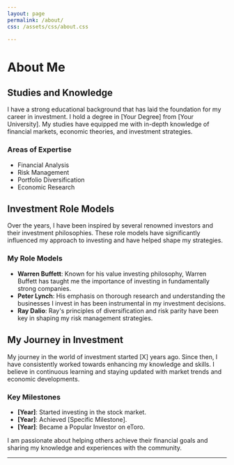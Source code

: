 ```yaml
---
layout: page
permalink: /about/
css: /assets/css/about.css

---
```


# About Me

## Studies and Knowledge

I have a strong educational background that has laid the foundation for my career in investment. I hold a degree in [Your Degree] from [Your University]. My studies have equipped me with in-depth knowledge of financial markets, economic theories, and investment strategies.

### Areas of Expertise
- Financial Analysis
- Risk Management
- Portfolio Diversification
- Economic Research

## Investment Role Models

Over the years, I have been inspired by several renowned investors and their investment philosophies. These role models have significantly influenced my approach to investing and have helped shape my strategies.

### My Role Models
- **Warren Buffett**: Known for his value investing philosophy, Warren Buffett has taught me the importance of investing in fundamentally strong companies.
- **Peter Lynch**: His emphasis on thorough research and understanding the businesses I invest in has been instrumental in my investment decisions.
- **Ray Dalio**: Ray's principles of diversification and risk parity have been key in shaping my risk management strategies.

## My Journey in Investment

My journey in the world of investment started [X] years ago. Since then, I have consistently worked towards enhancing my knowledge and skills. I believe in continuous learning and staying updated with market trends and economic developments.

### Key Milestones
- **[Year]**: Started investing in the stock market.
- **[Year]**: Achieved [Specific Milestone].
- **[Year]**: Became a Popular Investor on eToro.

I am passionate about helping others achieve their financial goals and sharing my knowledge and experiences with the community.

---

<!-- Include the CSS for the About page -->
<style>
.about {
  max-width: 900px;
  margin: 0 auto;
  padding: 2em;
  background: #ffffff;
  border-radius: 15px;
  box-shadow: 0 4px 8px rgba(0, 0, 0, 0.1);
  transition: background-color 0.3s, color 0.3s;
}

.about h1, .about h2 {
  text-align: center;
  color: #36005e;
  margin-bottom: 1em;
}

.about p, .about ul {
  font-size: 1.2em;
  color: #444;
  line-height: 1.8;
  margin: 1em 0;
}

.about ul {
  list-style-type: disc;
  padding-left: 1.5em;
}

.about ul li {
  margin: 0.5em 0;
}

body.night-mode .about {
  background: #2c2c2c;
  color: #ffffff;
}

body.night-mode .about p, body.night-mode .about ul {
  color: #ddd;
}

body.night-mode .about h1, body.night-mode .about h2 {
  color: #7A3DAF;
}
</style>
